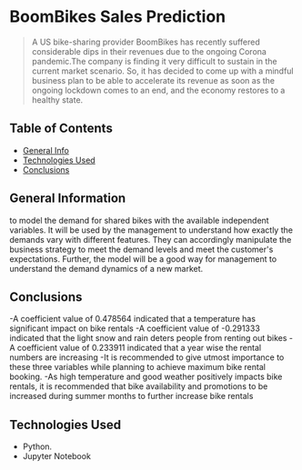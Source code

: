 # BoomBikes Sales Prediction
> A US bike-sharing provider BoomBikes has recently suffered considerable dips in their revenues due to the ongoing Corona pandemic.The company is finding it very difficult to sustain in the current market scenario. So, it has decided to come up with a mindful business plan to be able to accelerate its revenue as soon as the ongoing lockdown comes to an end, and the economy restores to a healthy state. 


## Table of Contents
* [General Info](#general-information)
* [Technologies Used](#technologies-used)
* [Conclusions](#conclusions)


## General Information
to model the demand for shared bikes with the available independent variables. It will be used by the management to understand how exactly the demands vary with different features. They can accordingly manipulate the business strategy to meet the demand levels and meet the customer's expectations. Further, the model will be a good way for management to understand the demand dynamics of a new market. 



## Conclusions
-A coefficient value of 0.478564 indicated that a temperature has significant impact on bike rentals
-A coefficient value of -0.291333 indicated that the light snow and rain deters people from renting out bikes
-A coefficient value of 0.233911 indicated that a year wise the rental numbers are increasing
-It is recommended to give utmost importance to these three variables while planning to achieve maximum bike rental booking. 
-As high temperature and good weather positively impacts bike rentals, it is recommended that bike availability and promotions to be increased during summer months to further increase bike rentals

## Technologies Used
- Python.
- Jupyter Notebook


